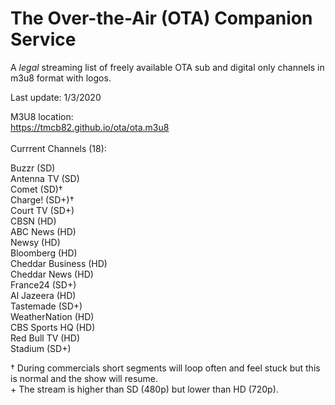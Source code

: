 # The Over-the-Air (OTA) Companion Service
A *legal* streaming list of freely available OTA sub and digital only channels in m3u8 format with logos.

Last update: 1/3/2020


M3U8 location:<br>
https://tmcb82.github.io/ota/ota.m3u8
<br><br>
Currrent Channels (18):

Buzzr (SD)<br>
Antenna TV (SD)<br>
Comet (SD)†<br>
Charge! (SD+)†<br>
Court TV (SD+)<br>
CBSN (HD)<br>
ABC News (HD)<br>
Newsy (HD)<br>
Bloomberg (HD)<br>
Cheddar Business (HD)<br>
Cheddar News (HD)<br>
France24 (SD+)<br>
Al Jazeera (HD)<br>
Tastemade (SD+)<br>
WeatherNation (HD)<br>
CBS Sports HQ (HD)<br>
Red Bull TV (HD)<br>
Stadium (SD+)<br>


† During commercials short segments will loop often and feel stuck but this is normal and the show will resume.<br>
\+ The stream is higher than SD (480p) but lower than HD (720p).
